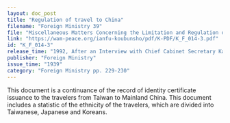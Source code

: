 ```yaml
---
layout: doc_post
title: "Regulation of travel to China"
filename: "Foreign Ministry 39"
file: "Miscellaneous Matters Concerning the Limitation and Regulation of Japanese Citizens Traveling to China at the Time of the Sino-Japanese Incident; Report of the Ministry of Colonial Affairs on the Regulation of Japanese Citizens Traveling to China (Vol. 2)"
link: "https://wam-peace.org/ianfu-koubunsho/pdf/K-PDF/K_F_014-3.pdf"
id: "K_F_014-3"
release_time: "1992, After an Interview with Chief Cabinet Secretary Katō Kōichi"
publisher: "Foreign Ministry"
issue_time: "1939"
category: "Foreign Ministry pp. 229-230"
---
```

This document is a continuance of the record of identity certificate issuance to the travelers from Taiwan to Mainland China. This document includes a statistic of the ethnicity of the travelers, which are divided into Taiwanese, Japanese and Koreans.
